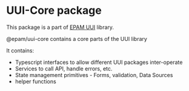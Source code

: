 # UUI-Core package

This package is a part of [EPAM UUI](https://github.com/epam/UUI) library.

@epam/uui-core contains a core parts of the UUI library

It contains:
- Typescript interfaces to allow different UUI packages inter-operate
- Services to call API, handle errors, etc.
- State management primitives - Forms, validation, Data Sources
- helper functions